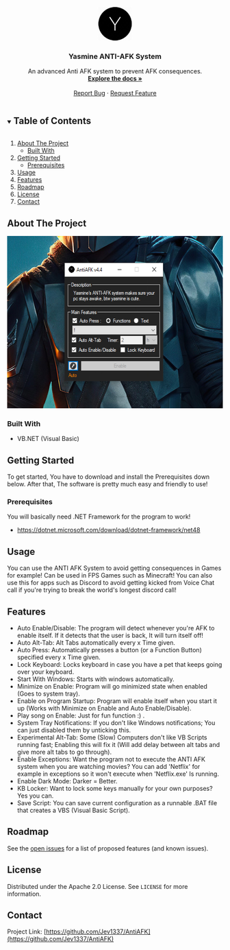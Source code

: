 <!--
*** Thanks for checking out the Best-README-Template. If you have a suggestion
*** that would make this better, please fork the repo and create a pull request
*** or simply open an issue with the tag "enhancement".
*** Thanks again! Now go create something AMAZING! :D
***
***
***
*** To avoid retyping too much info. Do a search and replace for the following:
*** github_username, repo_name, twitter_handle, email, project_title, project_description
--> 



<!-- PROJECT SHIELDS -->
<!--
*** I'm using markdown "reference style" links for readability.
*** Reference links are enclosed in brackets [ ] instead of parentheses ( ).
*** See the bottom of this document for the declaration of the reference variables
*** for contributors-url, forks-url, etc. This is an optional, concise syntax you may use.
*** https://www.markdownguide.org/basic-syntax/#reference-style-links
-->
<!--
[![Contributors][contributors-shield]][contributors-url]
[![Forks][forks-shield]][forks-url]
[![Stargazers][stars-shield]][stars-url]
[![Issues][issues-shield]][issues-url]
[![MIT License][license-shield]][license-url]
-->


<!-- PROJECT LOGO -->
<br />
<p align="center">
  <a href="https://github.com/Jev1337/AntiAFK">
    <img src="AFK.png" alt="Logo" width="80" height="80">
  </a>

  <h3 align="center">Yasmine ANTI-AFK System</h3>

  <p align="center">
    An advanced Anti AFK system to prevent AFK consequences.
    <br />
    <a href="https://github.com/Jev1337/AntiAFK"><strong>Explore the docs »</strong></a>
    <br />
    <br />
    <a href="https://github.com/Jev1337/AntiAFK/issues">Report Bug</a>
    ·
    <a href="https://github.com/Jev1337/AntiAFK/issues">Request Feature</a>
  </p>
</p>



<!-- TABLE OF CONTENTS -->
<details open="open">
  <summary><h2 style="display: inline-block">Table of Contents</h2></summary>
  <ol>
    <li>
      <a href="#about-the-project">About The Project</a>
      <ul>
        <li><a href="#built-with">Built With</a></li>
      </ul>
    </li>
    <li>
      <a href="#getting-started">Getting Started</a>
      <ul>
        <li><a href="#prerequisites">Prerequisites</a></li>
      </ul>
    </li>
    <li><a href="#usage">Usage</a></li>
    <li><a href="#features">Features</a></li>
    <li><a href="#roadmap">Roadmap</a></li>
    <li><a href="#license">License</a></li>
    <li><a href="#contact">Contact</a></li>
  </ol>
</details>



<!-- ABOUT THE PROJECT -->
## About The Project

<div align="center"><img src="About.png" alt="Logo" width="566" height="402"></div>


### Built With

* []()VB.NET (Visual Basic)

<!-- GETTING STARTED -->
## Getting Started

To get started, You have to download and install the Prerequisites down below. After that, The software is pretty much easy and friendly to use!

### Prerequisites

You will basically need .NET Framework for the program to work!
* https://dotnet.microsoft.com/download/dotnet-framework/net48

<!-- USAGE EXAMPLES -->
## Usage

You can use the ANTI AFK System to avoid getting consequences in Games for example! Can be used in FPS Games such as Minecraft! You can also use this for apps such as Discord to avoid getting kicked from Voice Chat call if you're trying to break the world's longest discord call!

<!-- Features -->
## Features

* []()Auto Enable/Disable: The program will detect whenever you're AFK to enable itself. If it detects that the user is back, It will turn itself off!
* []()Auto Alt-Tab: Alt Tabs automatically every x Time given.
* []()Auto Press: Automatically presses a button (or a Function Button) specified every x Time given.
* []()Lock Keyboard: Locks keyboard in case you have a pet that keeps going over your keyboard.
* []()Start With Windows: Starts with windows automatically.
* []()Minimize on Enable: Program will go minimized state when enabled (Goes to system tray).
* []()Enable on Program Startup: Program will enable itself when you start it up (Works with Minimize on Enable and Auto Enable/Disable).
* []()Play song on Enable: Just for fun function :) .
* []()System Tray Notifications: If you don't like Windows notifications; You can just disabled them by unticking this.
* []()Experimental Alt-Tab: Some (Slow) Computers don't like VB Scripts running fast; Enabling this will fix it (Will add delay between alt tabs and give more alt tabs to go through).
* []()Enable Exceptions: Want the program not to execute the ANTI AFK system when you are watching movies? You can add 'Netflix' for example in exceptions so it won't execute when 'Netflix.exe' Is running.
* []()Enable Dark Mode: Darker = Better.
* []()KB Locker: Want to lock some keys manually for your own purposes? Yes you can.
* []()Save Script: You can save current configuration as a runnable .BAT file that creates a VBS (Visual Basic Script).


<!-- ROADMAP -->
## Roadmap

See the [open issues](https://github.com/Jev1337/AntiAFK/issues) for a list of proposed features (and known issues).



<!-- LICENSE -->
## License

Distributed under the Apache 2.0 License. See `LICENSE` for more information.



<!-- CONTACT -->
## Contact

Project Link: [https://github.com/Jev1337/AntiAFK](https://github.com/Jev1337/AntiAFK)



<!-- MARKDOWN LINKS & IMAGES -->
<!-- https://www.markdownguide.org/basic-syntax/#reference-style-links -->
[contributors-shield]: https://img.shields.io/github/contributors/Jev1337/AntiAFK.svg?style=for-the-badge
[contributors-url]: https://github.com/Jev1337/AntiAFK/graphs/contributors
[forks-shield]: https://img.shields.io/github/forks/Jev1337/AntiAFK.svg?style=for-the-badge
[forks-url]: https://github.com/Jev1337/AntiAFK/network/members
[stars-shield]: https://img.shields.io/github/stars/Jev1337/AntiAFK.svg?style=for-the-badge
[stars-url]: https://github.com/Jev1337/AntiAFK/stargazers
[issues-shield]: https://img.shields.io/github/issues/Jev1337/AntiAFK.svg?style=for-the-badge
[issues-url]: https://github.com/Jev1337/AntiAFK/issues
[license-shield]: https://img.shields.io/github/license/Jev1337/AntiAFK.svg?style=for-the-badge
[license-url]: https://github.com/Jev1337/AntiAFK/blob/master/LICENSE.txt
